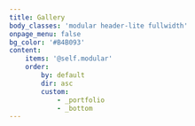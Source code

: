 ```yaml
---
title: Gallery
body_classes: 'modular header-lite fullwidth'
onpage_menu: false
bg_color: '#B4B093'
content:
    items: '@self.modular'
    order:
        by: default
        dir: asc
        custom:
            - _portfolio
            - _bottom
---
```


